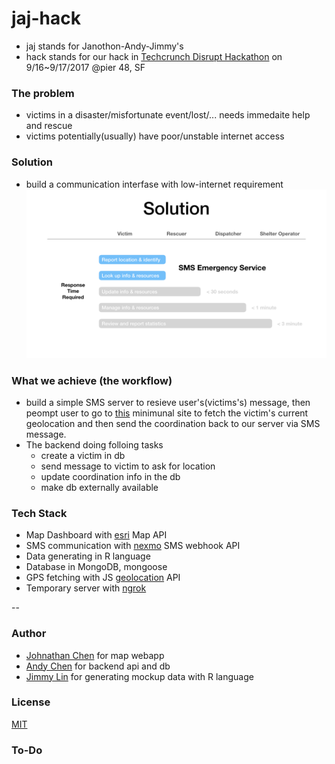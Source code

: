 # jaj-hack
- jaj stands for Janothon-Andy-Jimmy's 
- hack stands for our hack in [Techcrunch Disrupt Hackathon](https://techcrunch.com/event-info/disrupt-sf-2017/disrupt-sf-20thon/) on 9/16~9/17/2017 @pier 48, SF

### The problem
- victims in a disaster/misfortunate event/lost/... needs immedaite help and rescue
- victims potentially(usually) have poor/unstable internet access

### Solution
- build a communication interfase with low-internet requirement
![image](https://github.com/amazingandyyy/jaj-hack/blob/master/TC_Disrupt_201709/TC_Disrupt_201709.005.png?raw=true)

### What we achieve (the workflow)
- build a simple SMS server to resieve user's(victims's) message, then peompt user to go to [this](http://www.amazingandyyy.com/jaj-hack/) minimunal site to fetch the victim's current geolocation and then send the coordination back to our server via SMS message.
- The backend doing folloing tasks
  - create a victim in db 
  - send message to victim to ask for location
  - update coordination info in the db
  - make db externally available

### Tech Stack
- Map Dashboard with [esri](https://www.esri.com/en-us/home) Map API
- SMS communication with [nexmo](https://developer.nexmo.com/) SMS webhook API
- Data generating in R language
- Database in MongoDB, mongoose
- GPS fetching with JS [geolocation](https://developer.mozilla.org/en-US/docs/Web/API/Geolocation/Using_geolocation) API
- Temporary server with [ngrok](https://ngrok.com/)

-- 
### Author
- [Johnathan Chen](https://github.com/johnathanachen) for map webapp
- [Andy Chen](https://github.com/amazingandyyy) for backend api and db
- [Jimmy Lin](https://github.com/mcknote) for generating mockup data with R language

### License
[MIT](https://github.com/amazingandyyy/jaj-hack/blob/master/LICENSE)

### To-Do

